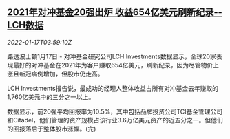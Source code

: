 <!--1642393862000-->
[2021年对冲基金20强出炉 收益654亿美元刷新纪录--LCH数据](https://cn.reuters.com/article/hedge-funds-earnings-0117-mon-idCNKBS2JR07W)
------

<div><i>2022-01-17T03:59:10Z</i></div><p>路透波士顿1月17日 - 对冲基金研究公司LCH Investments数据显示，全球20家表现最好的对冲基金在2021年为客户赚取654亿美元，刷新纪录，因为尽管物价上涨且新冠病例增加，但股市仍走高。</p><p>LCH Investments报告说，最成功的经理人整体收益占所有对冲基金去年赚取的1,760亿美元中的三分之一以上。</p><p>数据显示，前20强平均回报率为10.5%，其中包括品牌投资公司TCI基金管理公司和Citadel，他们管理的资产规模占该行业3.6万亿美元资产的近五分之一。但他们的回报落后于整体股市涨幅。(完)</p>

